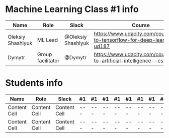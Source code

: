 # Machine Learning Class #1 info

Name              | Role             | Slack             | Course |
------------------|------------------|-------------------|---|
Oleksiy Shashlyuk | ML Lead          |@Oleksiy Shashlyuk | https://www.udacity.com/course/intro-to-tensorflow-for-deep-learning--ud187 |
Dymytr            | Group facilitator|@Dymytr           | https://www.udacity.com/course/intro-to-artificial-intelligence--cs271 |




# Students info

Name            | Role         | Slack       |#1 |#1 |#1 |#1 |#1 |#1 |#1 |#1 |#1 |#1 |#1 |#1 |#1 |#1 |
----------------|--------------|-------------|---|---|---|---|---|---|---|---|---|---|---|---|---|---|
Content Cell    | Content Cell |Content Cell |---|---|---|---|---|---|---|---|---|---|---|---|---|---|
Content Cell    | Content Cell |Content Cell |---|---|---|---|---|---|---|---|---|---|---|---|---|---|
